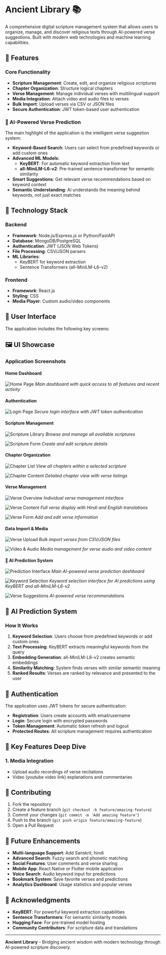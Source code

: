# Ancient Library 📚

A comprehensive digital scripture management system that allows users to organize, manage, and discover religious texts through AI-powered verse suggestions. Built with modern web technologies and machine learning capabilities.

## 🌟 Features

### Core Functionality
- **Scripture Management**: Create, edit, and organize religious scriptures
- **Chapter Organization**: Structure logical chapters
- **Verse Management**: Manage individual verses with multilingual support
- **Media Integration**: Attach video and audio files to verses
- **Bulk Import**: Upload verses via CSV or JSON files
- **Secure Authentication**: JWT token-based user authentication

### 🤖 AI-Powered Verse Prediction
The main highlight of the application is the intelligent verse suggestion system:

- **Keyword-Based Search**: Users can select from predefined keywords or add custom ones
- **Advanced ML Models**: 
  - **KeyBERT**: For automatic keyword extraction from text
  - **all-MiniLM-L6-v2**: Pre-trained sentence transformer for semantic similarity
- **Smart Suggestions**: Get relevant verse recommendations based on keyword context
- **Semantic Understanding**: AI understands the meaning behind keywords, not just exact matches

## 🚀 Technology Stack

### Backend
- **Framework**: Node.js/Express.js or Python/FastAPI
- **Database**: MongoDB/PostgreSQL
- **Authentication**: JWT (JSON Web Tokens)
- **File Processing**: CSV/JSON parsers
- **ML Libraries**: 
  - KeyBERT for keyword extraction
  - Sentence Transformers (all-MiniLM-L6-v2)

### Frontend
- **Framework**: React.js
- **Styling**: CSS
- **Media Player**: Custom audio/video components

## 📱 User Interface

The application includes the following key screens:

## 🖼️ UI Showcase

### Application Screenshots

#### Home Dashboard
![Home Page](gitimages/home.png)
*Main dashboard with quick access to all features and recent activity*

#### Authentication
![Login Page](gitimages/login.png)
*Secure login interface with JWT token authentication*

#### Scripture Management
![Scripture Library](gitimages/scripture.png)
*Browse and manage all available scriptures*

![Scripture Form](gitimages/scriptureform.png)
*Create and edit scripture details*

#### Chapter Organization
![Chapter List](gitimages/chapter.png)
*View all chapters within a selected scripture*

![Chapter Content](gitimages/chapteropen.png)
*Detailed chapter view with verse listings*

#### Verse Management
![Verse Overview](gitimages/verse.png)
*Individual verse management interface*

![Verse Content](gitimages/versecontent.png)
*Full verse display with Hindi and English translations*

![Verse Form](gitimages/verseform.png)
*Add and edit verse information*


#### Data Import & Media
![Verse Upload](gitimages/verseupload.png)
*Bulk import verses from CSV/JSON files*

![Video & Audio](gitimages/versevideoaudio.png)
*Media management for verse audio and video content*

#### 🤖 AI Prediction System
![Prediction Interface](gitimages/predict.png)
*Main AI-powered verse prediction dashboard*

![Keyword Selection](gitimages/predictkeywordselect.png)
*Keyword selection interface for AI predictions using KeyBERT and all-MiniLM-L6-v2*

![Verse Suggestions](gitimages/versesuggestion.png)
*AI-powered verse recommendations*

## 🧠 AI Prediction System

### How It Works

1. **Keyword Selection**: Users choose from predefined keywords or add custom ones
2. **Text Processing**: KeyBERT extracts meaningful keywords from the query
3. **Embedding Generation**: all-MiniLM-L6-v2 creates semantic embeddings
4. **Similarity Matching**: System finds verses with similar semantic meaning
5. **Ranked Results**: Verses are ranked by relevance and presented to the user

## 🔐 Authentication

The application uses JWT tokens for secure authentication:

- **Registration**: Users create accounts with email/username
- **Login**: Secure login with encrypted passwords
- **Token Management**: Automatic token refresh and logout
- **Protected Routes**: All scripture management requires authentication

## 🎯 Key Features Deep Dive
### 1. Media Integration
- Upload audio recordings of verse recitations
- Video (youtube video link) explanations and commentaries

## 🤝 Contributing

1. Fork the repository
2. Create a feature branch (`git checkout -b feature/amazing-feature`)
3. Commit your changes (`git commit -m 'Add amazing feature'`)
4. Push to the branch (`git push origin feature/amazing-feature`)
5. Open a Pull Request

## 🔮 Future Enhancements

- **Multi-language Support**: Add Sanskrit, hindi
- **Advanced Search**: Fuzzy search and phonetic matching
- **Social Features**: User comments and verse sharing
- **Mobile App**: React Native or Flutter mobile application
- **Voice Search**: Audio keyword input for predictions
- **Bookmark System**: Save favorite verses and predictions
- **Analytics Dashboard**: Usage statistics and popular verses

## 🙏 Acknowledgments

- **KeyBERT**: For powerful keyword extraction capabilities
- **Sentence Transformers**: For semantic similarity models
- **Hugging Face**: For pre-trained model hosting
- **Community Contributors**: For scripture data and translations

---

**Ancient Library** - Bridging ancient wisdom with modern technology through AI-powered scripture discovery.

